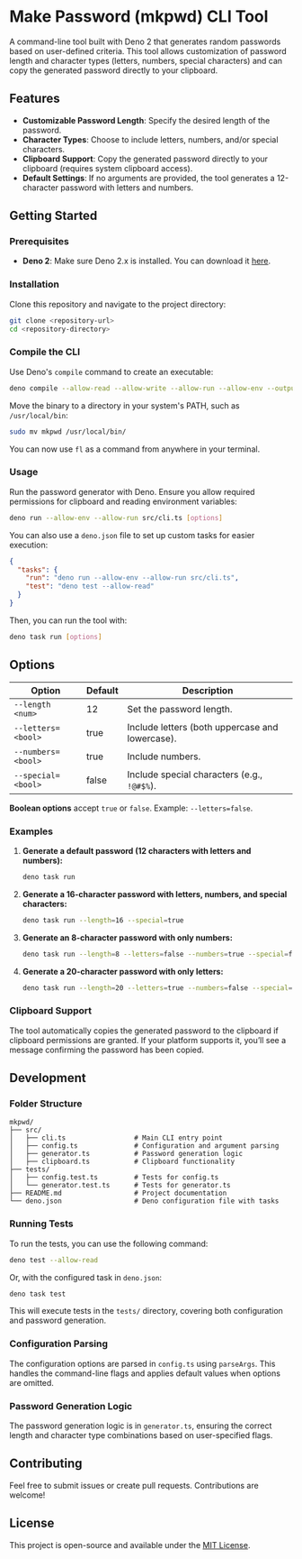 # Make Password (mkpwd) CLI Tool

A command-line tool built with Deno 2 that generates random passwords based on user-defined criteria. This tool allows customization of password length and character types (letters, numbers, special characters) and can copy the generated password directly to your clipboard.

## Features

- **Customizable Password Length**: Specify the desired length of the password.
- **Character Types**: Choose to include letters, numbers, and/or special characters.
- **Clipboard Support**: Copy the generated password directly to your clipboard (requires system clipboard access).
- **Default Settings**: If no arguments are provided, the tool generates a 12-character password with letters and numbers.

## Getting Started

### Prerequisites

- **Deno 2**: Make sure Deno 2.x is installed. You can download it [here](https://deno.land/).

### Installation

Clone this repository and navigate to the project directory:

```bash
git clone <repository-url>
cd <repository-directory>
```

### Compile the CLI

Use Deno's `compile` command to create an executable:

```bash
deno compile --allow-read --allow-write --allow-run --allow-env --output mkpwd src/cli.ts
```

Move the binary to a directory in your system's PATH, such as `/usr/local/bin`:

```bash
sudo mv mkpwd /usr/local/bin/
```

You can now use `fl` as a command from anywhere in your terminal.

### Usage

Run the password generator with Deno. Ensure you allow required permissions for clipboard and reading environment variables:

```bash
deno run --allow-env --allow-run src/cli.ts [options]
```

You can also use a `deno.json` file to set up custom tasks for easier execution:

```json
{
  "tasks": {
    "run": "deno run --allow-env --allow-run src/cli.ts",
    "test": "deno test --allow-read"
  }
}
```

Then, you can run the tool with:

```bash
deno task run [options]
```

## Options

| Option             | Default | Description                                      |
|--------------------|---------|--------------------------------------------------|
| `--length <num>`   | 12      | Set the password length.                         |
| `--letters=<bool>` | true    | Include letters (both uppercase and lowercase).  |
| `--numbers=<bool>` | true    | Include numbers.                                 |
| `--special=<bool>` | false   | Include special characters (e.g., `!@#$%`).      |

**Boolean options** accept `true` or `false`. Example: `--letters=false`.

### Examples

1. **Generate a default password (12 characters with letters and numbers):**
   ```bash
   deno task run
   ```

2. **Generate a 16-character password with letters, numbers, and special characters:**
   ```bash
   deno task run --length=16 --special=true
   ```

3. **Generate an 8-character password with only numbers:**
   ```bash
   deno task run --length=8 --letters=false --numbers=true --special=false
   ```

4. **Generate a 20-character password with only letters:**
   ```bash
   deno task run --length=20 --letters=true --numbers=false --special=false
   ```

### Clipboard Support

The tool automatically copies the generated password to the clipboard if clipboard permissions are granted. If your platform supports it, you’ll see a message confirming the password has been copied.

## Development

### Folder Structure

```plaintext
mkpwd/
├── src/
│   ├── cli.ts                 # Main CLI entry point
│   ├── config.ts              # Configuration and argument parsing
│   ├── generator.ts           # Password generation logic
│   ├── clipboard.ts           # Clipboard functionality
├── tests/
│   ├── config.test.ts         # Tests for config.ts
│   └── generator.test.ts      # Tests for generator.ts
├── README.md                  # Project documentation
└── deno.json                  # Deno configuration file with tasks
```

### Running Tests

To run the tests, you can use the following command:

```bash
deno test --allow-read
```

Or, with the configured task in `deno.json`:

```bash
deno task test
```

This will execute tests in the `tests/` directory, covering both configuration and password generation.

### Configuration Parsing

The configuration options are parsed in `config.ts` using `parseArgs`. This handles the command-line flags and applies default values when options are omitted.

### Password Generation Logic

The password generation logic is in `generator.ts`, ensuring the correct length and character type combinations based on user-specified flags.

## Contributing

Feel free to submit issues or create pull requests. Contributions are welcome!

## License

This project is open-source and available under the [MIT License](LICENSE).